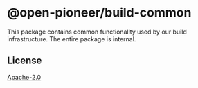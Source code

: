 # @open-pioneer/build-common

This package contains common functionality used by our build infrastructure.
The entire package is internal.

## License

[Apache-2.0](https://www.apache.org/licenses/LICENSE-2.0)
